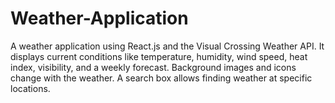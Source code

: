 # Weather-Application
A weather application using React.js and the Visual Crossing Weather API. It displays current conditions like temperature, humidity, wind speed, heat index, visibility, and a weekly forecast. Background images and icons change with the weather. A search box allows finding weather at specific locations.
